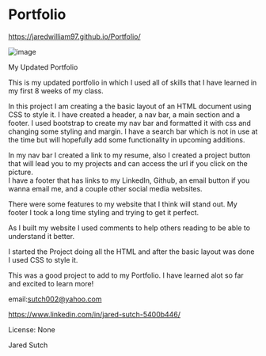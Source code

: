 # Portfolio
https://jaredwilliam97.github.io/Portfolio/

![image](https://user-images.githubusercontent.com/80869140/121293880-034c5480-c8b2-11eb-97c3-4efce9475528.png)









My Updated Portfolio

This is my updated portfolio in which I used all of skills that I have learned in my first 8 weeks of my class. 

In this project I am creating a the basic layout of an HTML document using CSS to style it. I have created a header, a nav bar, a main section and a footer. I used bootstrap to create my nav bar and formatted it with css and changing some styling and margin.  I have a search bar which is not in use at the time but will hopefully add some functionality in upcoming additions. 

In my nav bar I created a link to my resume, also I created a project button that will lead you to my projects and can access the url if you click on the picture.  
I have a footer that has links to my LinkedIn, Github, an email button if you wanna email me, and a couple other social media websites. 


There were some features to my website that I think will stand out. My footer I took a long time styling and trying to get it perfect.  

As I built my website I used comments to help others reading to be able to understand it better.

I started the Project doing all the HTML and after the basic layout was done I used CSS to style it.

This was a good project to add to my Portfolio. I have learned alot so far and excited to learn more!

email:sutch002@yahoo.com


https://www.linkedin.com/in/jared-sutch-5400b446/

License: None

Jared Sutch
